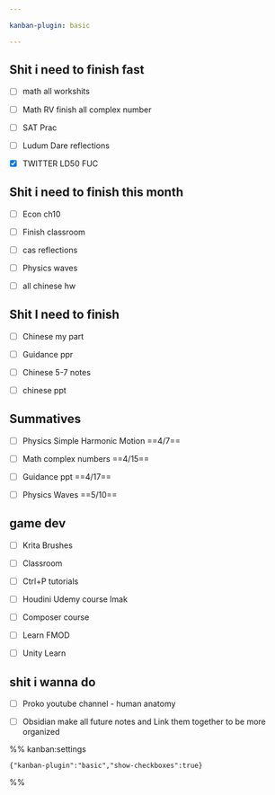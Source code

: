 ```yaml
---

kanban-plugin: basic

---
```


## Shit i need to finish fast

- [ ] math all workshits
- [ ] Math RV finish all complex number
- [ ] SAT Prac
- [ ] Ludum Dare reflections
- [x] TWITTER LD50 FUC


## Shit i need to finish this month

- [ ] Econ ch10
- [ ] Finish classroom
- [ ] cas reflections
- [ ] Physics waves
- [ ] all chinese hw


## Shit I need to finish

- [ ] Chinese my part
- [ ] Guidance ppr
- [ ] Chinese 5-7 notes
- [ ] chinese ppt


## Summatives

- [ ] Physics Simple Harmonic Motion ==4/7==
- [ ] Math complex numbers ==4/15==
- [ ] Guidance ppt ==4/17==
- [ ] Physics Waves ==5/10==


## game dev

- [ ] Krita Brushes
- [ ] Classroom
- [ ] Ctrl+P tutorials
- [ ] Houdini Udemy course lmak
- [ ] Composer course
- [ ] Learn FMOD
- [ ] Unity Learn


## shit i wanna do

- [ ] Proko youtube channel - human anatomy
- [ ] Obsidian make all future notes and Link them together to be more organized




%% kanban:settings
```
{"kanban-plugin":"basic","show-checkboxes":true}
```
%%